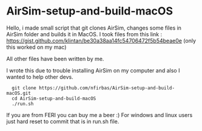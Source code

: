 # AirSim-setup-and-build-macOS

Hello, i made small script that git clones AirSim, changes some files in AirSim folder and builds it in MacOS.
I took files from this link : https://gist.github.com/klintan/be30a38aa14fc54706472f5b54beae0e (only this worked on my mac)

All other files have been written by me.


I wrote this due to trouble installing AirSim on my computer and also I wanted to help other devs.

``` 
  git clone https://github.com/nfirbas/AirSim-setup-and-build-macOS.git
  cd AirSim-setup-and-build-macOS
  ./run.sh
```

If you are from FERI you can buy me a beer :) For windows and linux users just hard reset to commit that is in run.sh file.
